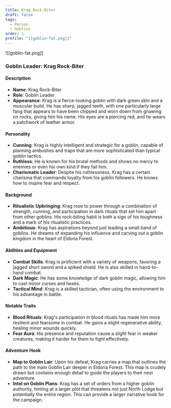 ```yaml
---
title: Krag Rock-Biter
draft: false
tags:
  - Person
  - Goblins
order: 1
profile: "[[goblin-fat.png]]"
---
```

![[goblin-fat.png]]
### Goblin Leader: Krag Rock-Biter

#### Description

- **Name**: Krag Rock-Biter
- **Role**: Goblin Leader
- **Appearance**: Krag is a fierce-looking goblin with dark green skin and a muscular build. He has sharp, jagged teeth, with one particularly large fang that appears to have been chipped and worn down from gnawing on rocks, giving him his name. His eyes are a piercing red, and he wears a patchwork of leather armor.

#### Personality

- **Cunning**: Krag is highly intelligent and strategic for a goblin, capable of planning ambushes and traps that are more sophisticated than typical goblin tactics.
- **Ruthless**: He is known for his brutal methods and shows no mercy to enemies or even his own kind if they fail him.
- **Charismatic Leader**: Despite his ruthlessness, Krag has a certain charisma that commands loyalty from his goblin followers. He knows how to inspire fear and respect.

#### Background

- **Ritualistic Upbringing**: Krag rose to power through a combination of strength, cunning, and participation in dark rituals that set him apart from other goblins. His rock-biting habit is both a sign of his toughness and a mark of his ritualistic practices.
- **Ambitious**: Krag has aspirations beyond just leading a small band of goblins. He dreams of expanding his influence and carving out a goblin kingdom in the heart of Eldoria Forest.

#### Abilities and Equipment

- **Combat Skills**: Krag is proficient with a variety of weapons, favoring a jagged short sword and a spiked shield. He is also skilled in hand-to-hand combat.
- **Dark Magic**: He has some knowledge of dark goblin magic, allowing him to cast minor curses and hexes.
- **Tactical Mind**: Krag is a skilled tactician, often using the environment to his advantage in battle.

#### Notable Traits

- **Blood Rituals**: Krag's participation in blood rituals has made him more resilient and fearsome in combat. He gains a slight regenerative ability, healing minor wounds quickly.
- **Fear Aura**: His presence and reputation cause a slight fear in weaker creatures, making it harder for them to fight effectively.

#### Adventure Hook

- **Map to Goblin Lair**: Upon his defeat, Krag carries a map that outlines the path to the main Goblin Lair deeper in Eldoria Forest. This map is crudely drawn but contains enough detail to guide the players to their next adventure.
- **Intel on Goblin Plans**: Krag has a set of orders from a higher goblin authority, hinting at a larger plot that threatens not just North Lodge but potentially the entire region. This can provide a larger narrative hook for the campaign.

